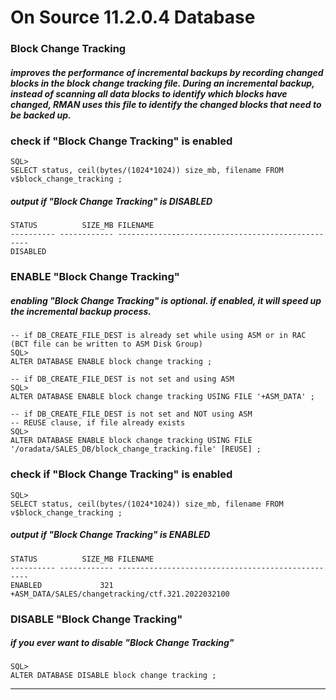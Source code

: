 # On Source 11.2.0.4 Database

### Block Change Tracking
##### improves the performance of incremental backups by recording changed blocks in the block change tracking file. During an incremental backup, instead of scanning all data blocks to identify which blocks have changed, RMAN uses this file to identify the changed blocks that need to be backed up.

### check if "Block Change Tracking" is enabled

```
SQL>
SELECT status, ceil(bytes/(1024*1024)) size_mb, filename FROM v$block_change_tracking ;
```
##### output if "Block Change Tracking" is DISABLED
```
STATUS          SIZE_MB FILENAME
---------- ------------ --------------------------------------------------
DISABLED
```

### ENABLE "Block Change Tracking"
##### enabling "Block Change Tracking" is optional. if enabled, it will speed up the incremental backup process.

```
-- if DB_CREATE_FILE_DEST is already set while using ASM or in RAC (BCT file can be written to ASM Disk Group)
SQL>
ALTER DATABASE ENABLE block change tracking ;
```

```
-- if DB_CREATE_FILE_DEST is not set and using ASM
SQL>
ALTER DATABASE ENABLE block change tracking USING FILE '+ASM_DATA' ;
```

```
-- if DB_CREATE_FILE_DEST is not set and NOT using ASM
-- REUSE clause, if file already exists
SQL>
ALTER DATABASE ENABLE block change tracking USING FILE '/oradata/SALES_DB/block_change_tracking.file' [REUSE] ;
```

### check if "Block Change Tracking" is enabled

```
SQL>
SELECT status, ceil(bytes/(1024*1024)) size_mb, filename FROM v$block_change_tracking ;
```
##### output if "Block Change Tracking" is ENABLED
```
STATUS          SIZE_MB FILENAME
---------- ------------ --------------------------------------------------
ENABLED             321 +ASM_DATA/SALES/changetracking/ctf.321.2022032100
```


### DISABLE "Block Change Tracking"
##### if you ever want to disable "Block Change Tracking"

```
SQL>
ALTER DATABASE DISABLE block change tracking ;
```

---

